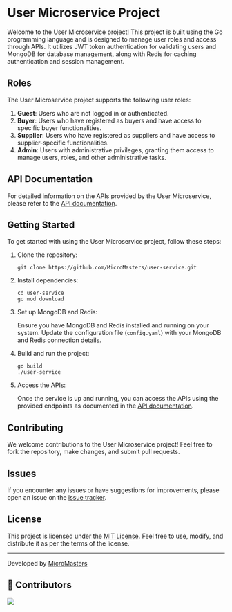 # User Microservice Project

Welcome to the User Microservice project! This project is built using the Go programming language and is designed to manage user roles and access through APIs. It utilizes JWT token authentication for validating users and MongoDB for database management, along with Redis for caching authentication and session management.

## Roles

The User Microservice project supports the following user roles:

1. **Guest**: Users who are not logged in or authenticated.
2. **Buyer**: Users who have registered as buyers and have access to specific buyer functionalities.
3. **Supplier**: Users who have registered as suppliers and have access to supplier-specific functionalities.
4. **Admin**: Users with administrative privileges, granting them access to manage users, roles, and other administrative tasks.

## API Documentation

For detailed information on the APIs provided by the User Microservice, please refer to the [API documentation](https://github.com/MicroMasters/user-service).

## Getting Started

To get started with using the User Microservice project, follow these steps:

1. Clone the repository:

   ```
   git clone https://github.com/MicroMasters/user-service.git
   ```

2. Install dependencies:

   ```
   cd user-service
   go mod download
   ```

3. Set up MongoDB and Redis:

   Ensure you have MongoDB and Redis installed and running on your system. Update the configuration file (`config.yaml`) with your MongoDB and Redis connection details.

4. Build and run the project:

   ```
   go build
   ./user-service
   ```

5. Access the APIs:

   Once the service is up and running, you can access the APIs using the provided endpoints as documented in the [API documentation](https://github.com/MicroMasters/user-service).

## Contributing

We welcome contributions to the User Microservice project! Feel free to fork the repository, make changes, and submit pull requests.

## Issues

If you encounter any issues or have suggestions for improvements, please open an issue on the [issue tracker](https://github.com/MicroMasters/user-service/issues).

## License

This project is licensed under the [MIT License](LICENSE). Feel free to use, modify, and distribute it as per the terms of the license.

---
Developed by [MicroMasters](https://github.com/MicroMasters)

## 🌱 Contributors </br>

<a href="https://github.com/MicroMasters/user-service/graphs/contributors">
  <img src="https://contrib.rocks/image?repo=MicroMasters/user-service" />
</a>
